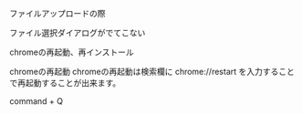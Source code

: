
ファイルアップロードの際

ファイル選択ダイアログがでてこない

chromeの再起動、再インストール

chromeの再起動
chromeの再起動は検索欄に chrome://restart を入力することで再起動することが出来ます。

command + Q
